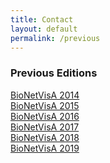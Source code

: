 ```yaml
---
title: Contact
layout: default
permalink: /previous
---
```


### Previous Editions

<p><a href="http://sysbio.curie.fr/bionetvisa/bionetvisa2014.html">BioNetVisA 2014</a><br />
<a href="http://sysbio.curie.fr/bionetvisa/bionetvisa2015.html">BioNetVisA 2015</a><br />
<a href="http://sysbio.curie.fr/bionetvisa/bionetvisa2016.html">BioNetVisA 2016</a><br />
<a href="https://sysbio.curie.fr/bionetvisa/bionetvisa2017.html">BioNetVisA 2017</a><br />
<a href="/BioNetVisA2018.html">BioNetVisA 2018</a><br /> 
<a href="/bionetvisa2019.html">BioNetVisA 2019</a><br />
</p>
